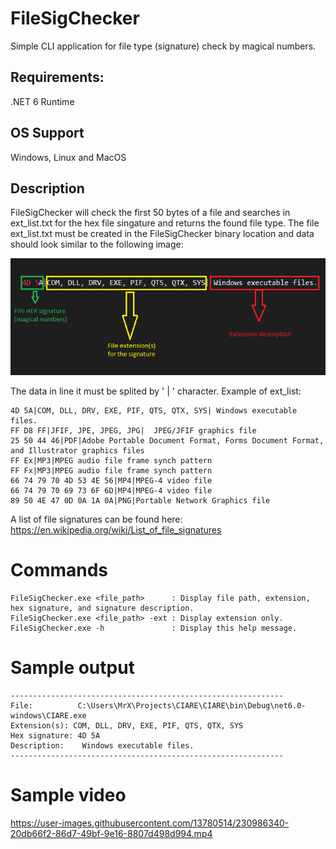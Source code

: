 # FileSigChecker
 Simple CLI application for file type (signature) check by magical numbers.

## Requirements:

.NET 6 Runtime

## OS Support

Windows, Linux and MacOS

## Description

FileSigChecker will check the first 50 bytes of a file and searches in ext_list.txt for the hex file singature and returns the found file type.
The file ext_list.txt must be created in the FileSigChecker binary location and data should look similar to the following image:

![alt text](https://github.com/0x78654C/FileSigChecker/blob/main/Media/ext_list.png?raw=true)

The data in line it must be splited by ' | ' character.
Example of ext_list:

 ```
4D 5A|COM, DLL, DRV, EXE, PIF, QTS, QTX, SYS| Windows executable files.
FF D8 FF|JFIF, JPE, JPEG, JPG| 	JPEG/JFIF graphics file
25 50 44 46|PDF|Adobe Portable Document Format, Forms Document Format, and Illustrator graphics files
FF Ex|MP3|MPEG audio file frame synch pattern
FF Fx|MP3|MPEG audio file frame synch pattern
66 74 79 70 4D 53 4E 56|MP4|MPEG-4 video file
66 74 79 70 69 73 6F 6D|MP4|MPEG-4 video file
89 50 4E 47 0D 0A 1A 0A|PNG|Portable Network Graphics file
 ```
 A list of file signatures can be found here: https://en.wikipedia.org/wiki/List_of_file_signatures
 
# Commands

```
FileSigChecker.exe <file_path>      : Display file path, extension, hex signature, and signature description.
FileSigChecker.exe <file_path> -ext : Display extension only.
FileSigChecker.exe -h               : Display this help message.
```
 
# Sample output
```
-------------------------------------------------------------
File:          C:\Users\MrX\Projects\CIARE\CIARE\bin\Debug\net6.0-windows\CIARE.exe
Extension(s): COM, DLL, DRV, EXE, PIF, QTS, QTX, SYS
Hex signature: 4D 5A
Description:    Windows executable files.
-------------------------------------------------------------
```

# Sample video

https://user-images.githubusercontent.com/13780514/230986340-20db66f2-86d7-49bf-9e16-8807d498d994.mp4


